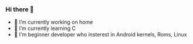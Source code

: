 ### Hi there 👋

- 🔭 I’m currently working on home
- 🌱 I’m currently learning C
- 💬 I'm beginner developer who insterest in Android kernels, Roms, Linux
